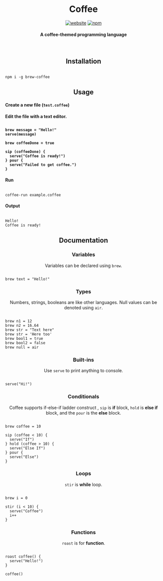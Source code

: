 <h1 align="center">Coffee</h1>
<p align="center">
<a href="https://coffee.eshayat.com"><img alt="website" src="https://img.shields.io/badge/website-blue"/></a>
<a href="https://www.npmjs.com/package/brew-coffee"><img alt="npm" src="https://img.shields.io/badge/npm-coffee-orange"/></a>
</p>
<h4 align="center">A coffee-themed programming language</h4>

<br />

<h2 align="center">Installation</h2>

```

npm i -g brew-coffee

```

<h2 align="center">Usage</h2>

<h4 align="left">Create a new file (<code>test.coffee</code>)</h4>


<h4 align="left">Edit the file with a text editor.

```

brew message = "Hello!"
serve(message)

brew coffeeDone = true

sip (coffeeDone) {
  serve("Coffee is ready!")
} pour {
  serve("Failed to get coffee.")
}

```

<h4 align="left">Run</h4>

```

coffee-run example.coffee

```

<h4 align="left">Output</h4>

```

Hello!
Coffee is ready!

```















<h2 align="center">Documentation</h2>

<h3 align="center">Variables</h3>
<p align="center">Variables can be declared using <code>brew</code>.</p>

```

brew text = "Hello!"

```

<h3 align="center">Types</h3>
<p align="center">Numbers, strings, booleans are like other languages. Null values can be denoted using <code>air</code>.</p>

```

brew n1 = 12
brew n2 = 16.64
brew str = "Text here"
brew str = 'Here too'
brew bool1 = true
brew bool2 = false
brew null = air

```

<h3 align="center">Built-ins</h3>
<p align="center">Use <code>serve</code> to print anything to console.</p>

```

serve("Hi!")

```

<h3 align="center">Conditionals</h3>
<p align="center">Coffee supports if-else-if ladder construct , <code>sip</code> is <b>if</b> block, <code>hold</code> is <b>else if</b> block, and the <code>pour</code> is the <b>else</b> block. </p>

```

brew coffee = 10

sip (coffee < 10) {
  serve("If")
} hold (coffee > 10) {
  serve("Else If")
} pour {
  serve("Else")
}

```

<h3 align="center">Loops</h3>
<p align="center"><code>stir</code> is <b>while</b> loop.</p>


```

brew i = 0

stir (i < 10) {
  serve("Coffee")
  i++
}

```
<h3 align="center">Functions</h3>
<p align="center"><code>roast</code> is for <b>function</b>.</p>


```

roast coffee() {
  serve("Hello!")
}

coffee()

```
